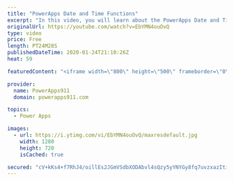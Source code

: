 ```yaml
---
title: "PowerApps Date and Time Functions"
excerpt: "In this video, you will learn about the PowerApps Date and Time functions. We cover Today(), Now(), datetimevalue, datediff, dateadd, and more.   Formula Reference https://docs.microsoft.com/en-us/powerapps/maker/canvas-apps/formula-reference  For PowerApps help or training check out https://www.PowerApps911.com"
originalUrl: https://youtube.com/watch?v=EbYMN4ouOvQ
type: video
price: Free
length: PT24M28S
publishedDateTime: 2020-01-24T21:10:26Z
heat: 59

featuredContent: "<iframe width=\"800\" height=\"500\" frameborder=\"0\" src=\"https://www.youtube.com/embed/EbYMN4ouOvQ\" allow=\"accelerometer; autoplay; encrypted-media; gyroscope; picture-in-picture\" allowfullscreen></iframe>"

provider:
  name: PowerApps911
  domain: powerapps911.com

topics:
  - Power Apps

images:
  - url: https://i.ytimg.com/vi/EbYMN4ouOvQ/maxresdefault.jpg
    width: 1280
    height: 720
    isCached: true

secured: "cV+kKs4+f7RhJ4/oillEs2JGmVSdbXODAbvl4sQzy5yYNYGy8fq7uvzxazItirR5H+h0kY1foGCFV2RJZOrr/HQyXgi1QhU+x1jBwZNluKvQdxKc5iIflfKIOoqHGWCUlDAIctkGgLLEBjuVbmMMPug1pQZzE7TVdSn7t7usCksJ7IEAzdZoPI8ci9QDTliHA4ADlv7iDVmhPDmA4XgvzbL0/XtI2Fny4IGd6I4NOQ3mY2Q3NqJ0jzsSGfV4xDqAxqQDRUFw72O5dTWEihSO57yqFjXW4j6FopYMGMlGGDeYAHdAU88IkjNm7pMVDI9bObbiWqh892rO12PrAR2uhuJNYs94XutnnLrthFfo6XrobQkEMrVZ97uo/XIwKJrltMdlJtKUHDlIe9PyEYO+MC3AaHxMDymj7moPT8PUbU0=;6RhLjzTkSGj3ooEhimBP8g=="
---
```


